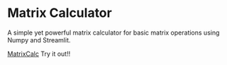 <h1>Matrix Calculator</h1>
<p>A simple yet powerful matrix calculator for basic matrix operations using Numpy and Streamlit.</p>

[MatrixCalc](https://matrixcalc-f9wwxlnirdenykch8gyrxk.streamlit.app/) Try it out!!
